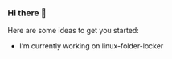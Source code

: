 ### Hi there 👋

<!--**Utilisateur01gunner/Utilisateur01gunner** is a ✨ _special_ ✨ repository because its `README.md` (this file) appears on your GitHub profile.-->

Here are some ideas to get you started:

- I’m currently working on linux-folder-locker 

